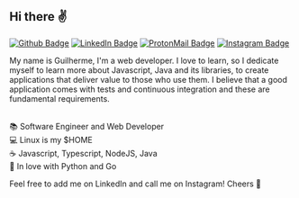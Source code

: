 ## Hi there :v:

[![Github Badge](https://img.shields.io/badge/-Github-000?style=for-the-badge&logo=Github&logoColor=white)](https://github.com/guibperes)
[![LinkedIn Badge](https://img.shields.io/badge/-LinkedIn-blue?style=for-the-badge&logo=LinkedIn&logoColor=white)](https://www.linkedin.com/in/guilherme-beidaki-peres-5b4904196)
[![ProtonMail Badge](https://img.shields.io/badge/-ProtonMail-8B89CC?style=for-the-badge&logo=ProtonMail&logoColor=white)](mailto://guibperes@protonmail.com)
[![Instagram Badge](https://img.shields.io/badge/-Instagram-E4405F?style=for-the-badge&logo=Instagram&logoColor=white)](https://www.instagram.com/guibperes)

My name is Guilherme, I'm a web developer. I love to learn, so I dedicate myself to learn more about Javascript, Java and its libraries, to create applications that deliver value to those who use them. I believe that a good application comes with tests and continuous integration and these are fundamental requirements.

<br/>:books: Software Engineer and Web Developer
<br/>:computer: Linux is my $HOME
<br/>:coffee: Javascript, Typescript, NodeJS, Java
<br/>:memo: In love with Python and Go

Feel free to add me on LinkedIn and call me on Instagram! Cheers :beers:
